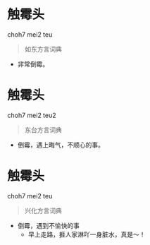 # 触霉头
choh7 mei2 teu
> 如东方言词典
- 非常倒霉。

# 触霉头
choh7 mei2 teu2
> 东台方言词典
- 倒霉，遇上晦气，不顺心的事。

# 触霉头
choh7 mei2 teu
> 兴化方言词典
- 倒霉，遇到不愉快的事
  - 早上走路，捱人家淋吖一身脏水，真是～！
